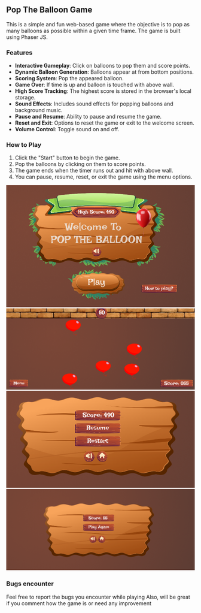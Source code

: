 ## Pop The Balloon Game

This is a simple and fun web-based game where the objective is to pop as many balloons as possible within a given time frame. The game is built using Phaser JS.

### Features

- **Interactive Gameplay**: Click on balloons to pop them and score points.
- **Dynamic Balloon Generation**: Balloons appear at from bottom positions.
- **Scoring System**: Pop the appeared balloon.
- **Game Over**: If time is up and balloon is touched with above wall.
- **High Score Tracking**: The highest score is stored in the browser's local storage.
- **Sound Effects**: Includes sound effects for popping balloons and background music.
- **Pause and Resume**: Ability to pause and resume the game.
- **Reset and Exit**: Options to reset the game or exit to the welcome screen.
- **Volume Control**: Toggle sound on and off.

### How to Play

1. Click the "Start" button to begin the game.
2. Pop the balloons by clicking on them to score points.
3. The game ends when the timer runs out and hit with above wall.
4. You can pause, resume, reset, or exit the game using the menu options.

![Homepage Screenshot](https://github.com/Zack1o1/popballoon/blob/master/gameDemoImages/homepage.png?raw=true)
![GameScene](https://github.com/Zack1o1/popballoon/blob/master/gameDemoImages/gamepage.png?raw=true)
![Pause](https://github.com/Zack1o1/popballoon/blob/master/gameDemoImages/pausepage.png?raw=true)
![Over](https://github.com/Zack1o1/popballoon/blob/master/gameDemoImages/gameover.png?raw=true)
### Bugs encounter
Feel free to report the bugs you encounter while playing
Also, will be great if you comment how the game is or need any improvement
